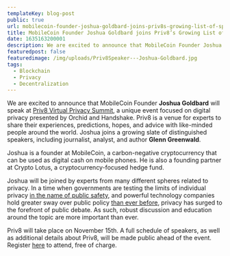 ```yaml
---
templateKey: blog-post
public: true
url: mobilecoin-founder-joshua-goldbard-joins-priv8s-growing-list-of-speakers
title: MobileCoin Founder Joshua Goldbard joins Priv8’s Growing List of Speakers
date: 1635163200001
description: We are excited to announce that MobileCoin Founder Joshua Goldbard will speak at Priv8 Virtual Privacy Summit, a unique event focused on digital privacy presented by Orchid and Handshake. Priv8 is a venue for experts to share their experiences, predictions, hopes, and advice with like-minded people around the world. Joshua joins a growing slate of distinguished speakers, including journalist, analyst, and author Glenn Greenwald.
featuredpost: false
featuredimage: /img/uploads/Priv8Speaker---Joshua-Goldbard.jpg
tags:
  - Blockchain
  - Privacy
  - Decentralization
---
```

We are excited to announce that MobileCoin Founder **Joshua Goldbard** will speak at [Priv8 Virtual Privacy Summit](https://www.orchid.com/priv8/), a unique event focused on digital privacy presented by Orchid and Handshake. Priv8 is a venue for experts to share their experiences, predictions, hopes, and advice with like-minded people around the world. Joshua joins a growing slate of distinguished speakers, including journalist, analyst, and author **Glenn Greenwald**.

Joshua is a founder at MobileCoin, a carbon-negative cryptocurrency that can be used as digital cash on mobile phones. He is also a founding partner at Crypto Lotus, a cryptocurrency-focused hedge fund.

Joshua will be joined by experts from many different spheres related to privacy. In a time when governments are testing the limits of individual privacy [in the name of public safety](https://www.reddit.com/r/orchid/comments/mo6ai4/priv8_kara_swisher_speaks_with_audrey_tang_on_how/), and powerful technology companies hold greater sway over public policy [than ever before](https://www.wsj.com/articles/how-big-tech-got-even-bigger-11612587632), privacy has surged to the forefront of public debate. As such, robust discussion and education around the topic are more important than ever.

Priv8 will take place on November 15th. A full schedule of speakers, as well as additional details about Priv8, will be made public ahead of the event. Register [here](https://www.orchid.com/priv8) to attend, free of charge.